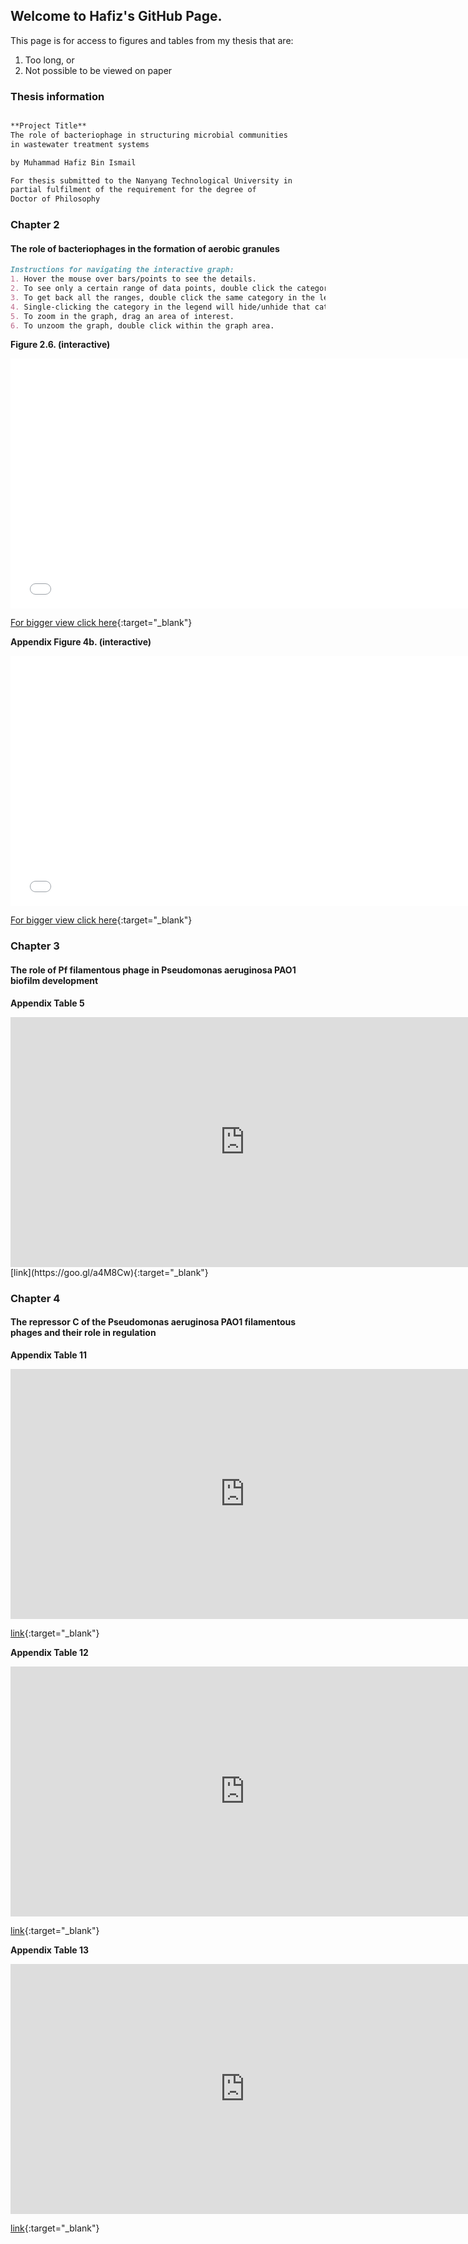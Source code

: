 ## Welcome to Hafiz's GitHub Page.

This page is for access to figures and tables from my thesis that are:
1. Too long, or
2. Not possible to be viewed on paper

### Thesis information
```markdown

**Project Title**
The role of bacteriophage in structuring microbial communities 
in wastewater treatment systems

by Muhammad Hafiz Bin Ismail

For thesis submitted to the Nanyang Technological University in 
partial fulfilment of the requirement for the degree of 
Doctor of Philosophy

```

### Chapter 2
#### The role of bacteriophages in the formation of aerobic granules

```markdown
Instructions for navigating the interactive graph:
1. Hover the mouse over bars/points to see the details.
2. To see only a certain range of data points, double click the category in the legend on the right.
3. To get back all the ranges, double click the same category in the legend.
4. Single-clicking the category in the legend will hide/unhide that category.
5. To zoom in the graph, drag an area of interest.
6. To unzoom the graph, double click within the graph area.
```

__Figure 2.6. (interactive)__

<iframe width="750" height="400" frameborder="0" scrolling="no" src="//plot.ly/~mdhfz_89/1.embed?showlink=false"></iframe>

[For bigger view click here](https://goo.gl/86MEgy){:target="_blank"}


__Appendix Figure 4b. (interactive)__

<iframe width="750" height="400" frameborder="0" scrolling="no" src="//plot.ly/~mdhfz_89/3.embed?showlink=false"></iframe>

[For bigger view click here](https://goo.gl/9855vE){:target="_blank"}

### Chapter 3
#### The role of Pf filamentous phage in Pseudomonas aeruginosa PAO1 biofilm development

__Appendix Table 5__

<iframe width="750" height="400" frameborder="0" src="https://docs.google.com/spreadsheets/d/e/2PACX-1vTsJzaex-8DrKqYmMaFjg78m5WZ7L2HnTPsvQ_IUUgJAbjjaS0ygQKGxhd0pyxcM9gt5x9eNnsFRBpO/pubhtml?widget=true&amp;headers=false"></iframe>
[link](https://goo.gl/a4M8Cw){:target="_blank"}

### Chapter 4
#### The repressor C of the Pseudomonas aeruginosa PAO1 filamentous phages and their role in regulation

__Appendix Table 11__

<iframe width="750" height="400" frameborder="0" src="https://docs.google.com/spreadsheets/d/e/2PACX-1vRXU3Mq7YNTFwY9EhXvZ9YSNP6jfhzjUQ7oCnU_YjpJaVDbVN3HsMtseYMlF-6DgRIaHn3zquIjfsEi/pubhtml?gid=0&amp;single=true&amp;widget=true&amp;headers=false"></iframe>

[link](https://goo.gl/dHNRdS){:target="_blank"}

__Appendix Table 12__

<iframe width="750" height="400" frameborder="0" src="https://docs.google.com/spreadsheets/d/e/2PACX-1vRsaHq40yPJcMg7L7tq1Xp3J4aFPC5cjcTudGOSeVgCDOBhig6bj-N2OnpJuamJqYjf12SUOizWJP7m/pubhtml?gid=0&amp;single=true&amp;widget=true&amp;headers=false"></iframe>

[link](https://goo.gl/1uWm1o){:target="_blank"}

__Appendix Table 13__

<iframe width="750" height="400" frameborder="0" src="https://docs.google.com/spreadsheets/d/e/2PACX-1vRlBbr3k8pYM1LG4f_u-R-Y-6k_yQZKqT8XmYHQRr9SkMvLR4rFvnaPdFbxVihV5KxzfFzjIoUzZpuE/pubhtml?gid=94231731&amp;single=true&amp;widget=true&amp;headers=false"></iframe>

[link](https://goo.gl/ds4TNK){:target="_blank"}
